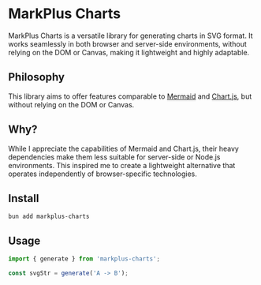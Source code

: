 # MarkPlus Charts

MarkPlus Charts is a versatile library for generating charts in SVG format. It works seamlessly in both browser and server-side environments, without relying on the DOM or Canvas, making it lightweight and highly adaptable.

## Philosophy

This library aims to offer features comparable to [Mermaid](https://mermaid.js.org/) and [Chart.js](https://www.chartjs.org/), but without relying on the DOM or Canvas.

## Why?

While I appreciate the capabilities of Mermaid and Chart.js, their heavy dependencies make them less suitable for server-side or Node.js environments. This inspired me to create a lightweight alternative that operates independently of browser-specific technologies.

## Install

```
bun add markplus-charts
```

## Usage

```ts
import { generate } from 'markplus-charts';

const svgStr = generate('A -> B');
```
